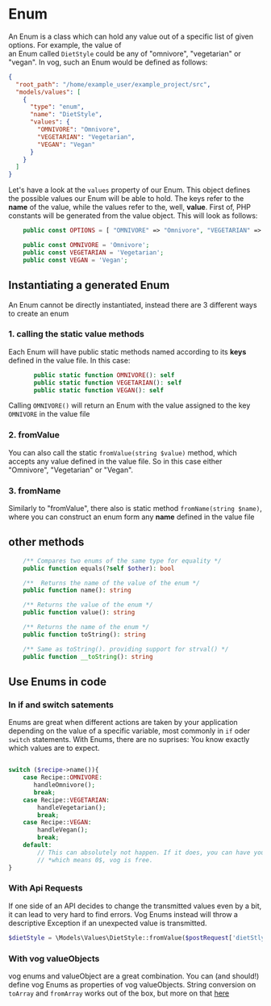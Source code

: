 # Enum

An Enum is a class which can hold any value out of a specific list of given options. For example, the value of  
an Enum called `DietStyle` could be any of "omnivore", "vegetarian" or "vegan". In vog, such an Enum would be defined as
follows:

```json
{
  "root_path": "/home/example_user/example_project/src",
  "models/values": [
    {
      "type": "enum",
      "name": "DietStyle",
      "values": {
        "OMNIVORE": "Omnivore",
        "VEGETARIAN": "Vegetarian",
        "VEGAN": "Vegan"
      }
    }
  ]
}
```

Let's have a look at the `values` property of our Enum. This object defines the possible values our Enum will be able to
hold. The keys refer to the **name** of the value, while the values refer to the, well, **value**. First of, PHP
constants will be generated from the value object. This will look as follows:

```php
    public const OPTIONS = [ "OMNIVORE" => "Omnivore", "VEGETARIAN" => "Vegetarian", "VEGAN" => "Vegan",];

    public const OMNIVORE = 'Omnivore';
    public const VEGETARIAN = 'Vegetarian';
    public const VEGAN = 'Vegan';
```

## Instantiating a generated Enum

An Enum cannot be directly instantiated, instead there are 3 different ways to create an enum

### 1. calling the static value methods

Each Enum will have public static methods named according to its **keys** defined in the value file. In this case:

```php
       public static function OMNIVORE(): self
       public static function VEGETARIAN(): self
       public static function VEGAN(): self
```

Calling `OMNIVORE()` will return an Enum with the value assigned to the key `OMNIVORE` in the value file

### 2. fromValue

You can also call the static `fromValue(string $value)` method, which accepts any value defined in the value file. So in
this case either
"Omnivore", "Vegetarian" or "Vegan".

### 3. fromName

Similarly to "fromValue", there also is static method `fromName(string $name)`, where you can construct an enum form
any **name** defined in the value file

## other methods

```php
    /** Compares two enums of the same type for equality */
    public function equals(?self $other): bool

    /**  Returns the name of the value of the enum */
    public function name(): string

    /** Returns the value of the enum */
    public function value(): string

    /** Returns the name of the enum */
    public function toString(): string

    /** Same as toString(). providing support for strval() */
    public function __toString(): string
```

## Use Enums in code

### In if and switch satements

Enums are great when different actions are taken by your application depending on the value of a specific variable, most
commonly in `if` oder `switch` statements. With Enums, there are no suprises: You know exactly which values are to
expect.

```php

switch ($recipe->name()){
    case Recipe::OMNIVORE:
       handleOmnivore();
       break;
    case Recipe::VEGETARIAN:
        handleVegetarian();
        break;
    case Recipe::VEGAN:
        handleVegan();
        break;
    default:
        // This can absolutely not happen. If it does, you can have your money back*.
        // *which means 0$, vog is free. 
}

```

### With Api Requests

If one side of an API decides to change the transmitted values even by a bit, it can lead to very hard to find errors.
Vog Enums instead will throw a descriptive Exception if an unexpected value is transmitted.

```php
$dietStyle = \Models\Values\DietStyle::fromValue($postRequest['dietStlye']);
```

### With vog valueObjects

vog enums and valueObject are a great combination. You can (and should!) define vog Enums as properties of vog valueObjects.
String conversion on `toArray` and `fromArray` works out of the box, but more on that [here](valueObject.md) 

